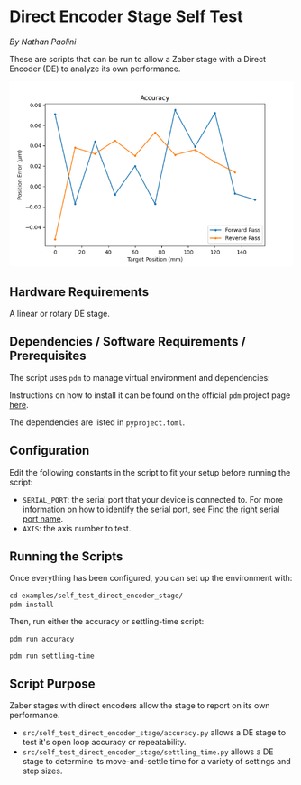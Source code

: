 # Direct Encoder Stage Self Test

*By Nathan Paolini*

These are scripts that can be run to allow a Zaber stage with a Direct Encoder (DE) to analyze its own performance.

![accuracy_plot.png](img/accuracy_plot.png)

## Hardware Requirements

A linear or rotary DE stage.

## Dependencies / Software Requirements / Prerequisites

The script uses `pdm` to manage virtual environment and dependencies:

Instructions on how to install it can be found on the official `pdm` project page [here](https://github.com/pdm-project/pdm).

The dependencies are listed in `pyproject.toml`.

## Configuration

Edit the following constants in the script to fit your setup before running the script:

- `SERIAL_PORT`: the serial port that your device is connected to.
For more information on how to identify the serial port,
see [Find the right serial port name](https://software.zaber.com/motion-library/docs/guides/find_right_port).
- `AXIS`: the axis number to test.

## Running the Scripts

Once everything has been configured, you can set up the environment with:

```shell
cd examples/self_test_direct_encoder_stage/
pdm install
```

Then, run either the accuracy or settling-time script:

```shell
pdm run accuracy
```

```shell
pdm run settling-time
```

## Script Purpose

Zaber stages with direct encoders allow the stage to report on its own performance.

- `src/self_test_direct_encoder_stage/accuracy.py` allows a DE stage to test it's open loop accuracy or repeatability.
- `src/self_test_direct_encoder_stage/settling_time.py` allows a DE stage to determine its move-and-settle time for a variety of settings and step sizes.
